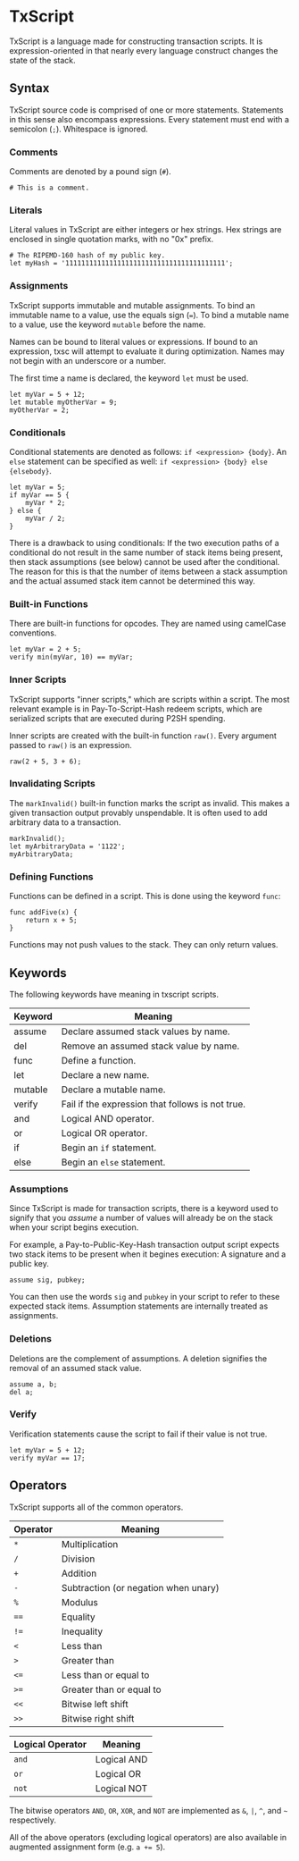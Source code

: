 # TxScript

TxScript is a language made for constructing transaction scripts. It is expression-oriented
in that nearly every language construct changes the state of the stack.

## Syntax

TxScript source code is comprised of one or more statements. Statements in this sense also
encompass expressions.
Every statement must end with a semicolon (`;`). Whitespace is ignored.

### Comments

Comments are denoted by a pound sign (`#`).

```
# This is a comment.
```

### Literals

Literal values in TxScript are either integers or hex strings. Hex strings are enclosed in single quotation marks, with no "0x" prefix.

```
# The RIPEMD-160 hash of my public key.
let myHash = '1111111111111111111111111111111111111111';
```

### Assignments

TxScript supports immutable and mutable assignments. To bind an immutable name to a value, use the equals sign (`=`).
To bind a mutable name to a value, use the keyword `mutable` before the name.

Names can be bound to literal values or expressions. If bound to an expression, txsc will attempt to evaluate it during optimization.
Names may not begin with an underscore or a number.

The first time a name is declared, the keyword `let` must be used.

```
let myVar = 5 + 12;
let mutable myOtherVar = 9;
myOtherVar = 2;
```

### Conditionals

Conditional statements are denoted as follows: `if <expression> {body}`. An `else` statement can be specified as well:
`if <expression> {body} else {elsebody}`.

```
let myVar = 5;
if myVar == 5 {
    myVar * 2;
} else {
    myVar / 2;
}
```

There is a drawback to using conditionals: If the two execution paths of a conditional do not result in the same number of stack
items being present, then stack assumptions (see below) cannot be used after the conditional. The reason for this is that the number
of items between a stack assumption and the actual assumed stack item cannot be determined this way.

### Built-in Functions

There are built-in functions for opcodes. They are named using camelCase conventions.

```
let myVar = 2 + 5;
verify min(myVar, 10) == myVar;
```

### Inner Scripts

TxScript supports "inner scripts," which are scripts within a script. The most relevant example is in Pay-To-Script-Hash
redeem scripts, which are serialized scripts that are executed during P2SH spending.

Inner scripts are created with the built-in function `raw()`. Every argument passed to `raw()` is an expression.

```
raw(2 + 5, 3 + 6);
```

### Invalidating Scripts

The `markInvalid()` built-in function marks the script as invalid.
This makes a given transaction output provably unspendable. It is often
used to add arbitrary data to a transaction.

```
markInvalid();
let myArbitraryData = '1122';
myArbitraryData;
```

### Defining Functions

Functions can be defined in a script. This is done using the keyword `func`:

```
func addFive(x) {
    return x + 5;
}
```

Functions may not push values to the stack. They can only return values.

## Keywords

The following keywords have meaning in txscript scripts.

| Keyword   | Meaning       |
| --------- | ------------- |
| assume    | Declare assumed stack values by name. |
| del       | Remove an assumed stack value by name. |
| func      | Define a function.|
| let       | Declare a new name. |
| mutable   | Declare a mutable name. |
| verify    | Fail if the expression that follows is not true. |
| and       | Logical AND operator. |
| or        | Logical OR operator. |
| if        | Begin an `if` statement. |
| else      | Begin an `else` statement. |

### Assumptions

Since TxScript is made for transaction scripts, there is a keyword used to signify that you *assume*
a number of values will already be on the stack when your script begins execution.

For example, a Pay-to-Public-Key-Hash transaction output script expects two stack items to be present when it begines execution:
A signature and a public key.

```
assume sig, pubkey;
```

You can then use the words `sig` and `pubkey` in your script to refer to these expected stack items. Assumption statements
are internally treated as assignments.

### Deletions

Deletions are the complement of assumptions. A deletion signifies the removal of an assumed stack value.

```
assume a, b;
del a;
```

### Verify

Verification statements cause the script to fail if their value is not true.

```
let myVar = 5 + 12;
verify myVar == 17;
```

## Operators

TxScript supports all of the common operators.

| Operator  | Meaning |
| --------  | ------- |
| `*`         | Multiplication |
| `/`         | Division |
| `+`         | Addition |
| `-`         | Subtraction (or negation when unary) |
| `%`         | Modulus |
| `==`        | Equality |
| `!=`        | Inequality |
| `<`         | Less than |
| `>`         | Greater than |
| `<=`        | Less than or equal to |
| `>=`        | Greater than or equal to |
| `<<`        | Bitwise left shift |
| `>>`        | Bitwise right shift |

| Logical Operator  | Meaning |
| ----------------  | ------- |
| `and`               | Logical AND |
| `or`                | Logical OR |
| `not`               | Logical NOT |

The bitwise operators `AND`, `OR`, `XOR`, and `NOT` are implemented as
`&`, `|`, `^`, and `~` respectively.

All of the above operators (excluding logical operators) are also available in
augmented assignment form (e.g. `a += 5`).
